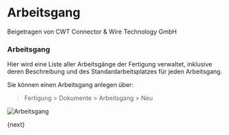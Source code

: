 # Arbeitsgang
<span class="text-muted contributed-by">Beigetragen von CWT Connector & Wire Technology GmbH</span>

### Arbeitsgang

Hier wird eine Liste aller Arbeitsgänge der Fertigung verwaltet, inklusive deren Beschreibung und des Standardarbeitsplatzes für jeden Arbeitsgang.

Sie können einen Arbeitsgang anlegen über:

> Fertigung > Dokumente > Arbeitsgang > Neu

<img class="screenshot" alt="Arbeitsgang" src="{{docs_base_url}}/assets/img/manufacturing/operation.png">

{next}
